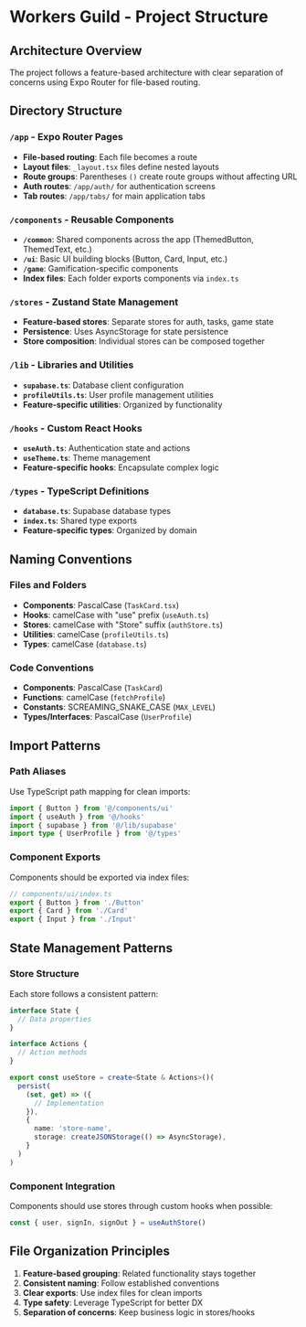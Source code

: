 # Workers Guild - Project Structure

## Architecture Overview
The project follows a feature-based architecture with clear separation of concerns using Expo Router for file-based routing.

## Directory Structure

### `/app` - Expo Router Pages
- **File-based routing**: Each file becomes a route
- **Layout files**: `_layout.tsx` files define nested layouts
- **Route groups**: Parentheses `()` create route groups without affecting URL
- **Auth routes**: `/app/auth/` for authentication screens
- **Tab routes**: `/app/tabs/` for main application tabs

### `/components` - Reusable Components
- **`/common`**: Shared components across the app (ThemedButton, ThemedText, etc.)
- **`/ui`**: Basic UI building blocks (Button, Card, Input, etc.)
- **`/game`**: Gamification-specific components
- **Index files**: Each folder exports components via `index.ts`

### `/stores` - Zustand State Management
- **Feature-based stores**: Separate stores for auth, tasks, game state
- **Persistence**: Uses AsyncStorage for state persistence
- **Store composition**: Individual stores can be composed together

### `/lib` - Libraries and Utilities
- **`supabase.ts`**: Database client configuration
- **`profileUtils.ts`**: User profile management utilities
- **Feature-specific utilities**: Organized by functionality

### `/hooks` - Custom React Hooks
- **`useAuth.ts`**: Authentication state and actions
- **`useTheme.ts`**: Theme management
- **Feature-specific hooks**: Encapsulate complex logic

### `/types` - TypeScript Definitions
- **`database.ts`**: Supabase database types
- **`index.ts`**: Shared type exports
- **Feature-specific types**: Organized by domain

## Naming Conventions

### Files and Folders
- **Components**: PascalCase (`TaskCard.tsx`)
- **Hooks**: camelCase with "use" prefix (`useAuth.ts`)
- **Stores**: camelCase with "Store" suffix (`authStore.ts`)
- **Utilities**: camelCase (`profileUtils.ts`)
- **Types**: camelCase (`database.ts`)

### Code Conventions
- **Components**: PascalCase (`TaskCard`)
- **Functions**: camelCase (`fetchProfile`)
- **Constants**: SCREAMING_SNAKE_CASE (`MAX_LEVEL`)
- **Types/Interfaces**: PascalCase (`UserProfile`)

## Import Patterns

### Path Aliases
Use TypeScript path mapping for clean imports:
```typescript
import { Button } from '@/components/ui'
import { useAuth } from '@/hooks'
import { supabase } from '@/lib/supabase'
import type { UserProfile } from '@/types'
```

### Component Exports
Components should be exported via index files:
```typescript
// components/ui/index.ts
export { Button } from './Button'
export { Card } from './Card'
export { Input } from './Input'
```

## State Management Patterns

### Store Structure
Each store follows a consistent pattern:
```typescript
interface State {
  // Data properties
}

interface Actions {
  // Action methods
}

export const useStore = create<State & Actions>()(
  persist(
    (set, get) => ({
      // Implementation
    }),
    {
      name: 'store-name',
      storage: createJSONStorage(() => AsyncStorage),
    }
  )
)
```

### Component Integration
Components should use stores through custom hooks when possible:
```typescript
const { user, signIn, signOut } = useAuthStore()
```

## File Organization Principles

1. **Feature-based grouping**: Related functionality stays together
2. **Consistent naming**: Follow established conventions
3. **Clear exports**: Use index files for clean imports
4. **Type safety**: Leverage TypeScript for better DX
5. **Separation of concerns**: Keep business logic in stores/hooks
